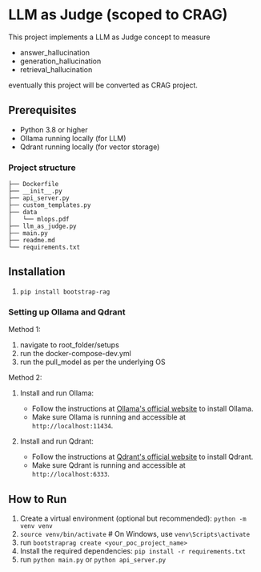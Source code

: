 # LLM as Judge (scoped to CRAG)

This project implements a LLM as Judge concept to measure 
- answer_hallucination
- generation_hallucination
- retrieval_hallucination

eventually this project will be converted as CRAG project.

## Prerequisites

- Python 3.8 or higher
- Ollama running locally (for LLM)
- Qdrant running locally (for vector storage)

### Project structure
```.
├── Dockerfile
├── __init__.py
├── api_server.py
├── custom_templates.py
├── data
│   └── mlops.pdf
├── llm_as_judge.py
├── main.py
├── readme.md
└── requirements.txt
```

## Installation

1. `pip install bootstrap-rag`

### Setting up Ollama and Qdrant
Method 1:
1. navigate to root_folder/setups
2. run the docker-compose-dev.yml
3. run the pull_model as per the underlying OS

Method 2:
1. Install and run Ollama:
    - Follow the instructions at [Ollama's official website](https://ollama.ai/) to install Ollama.
    - Make sure Ollama is running and accessible at `http://localhost:11434`.

2. Install and run Qdrant:
    - Follow the instructions at [Qdrant's official website](https://qdrant.tech/documentation/quick-start/) to install Qdrant.
    - Make sure Qdrant is running and accessible at `http://localhost:6333`.

## How to Run
1. Create a virtual environment (optional but recommended): `python -m venv venv`
2. `source venv/bin/activate`  # On Windows, use `venv\Scripts\activate`
3. run `bootstraprag create <your_poc_project_name>`
4. Install the required dependencies: `pip install -r requirements.txt`
5. run `python main.py` or `python api_server.py`


